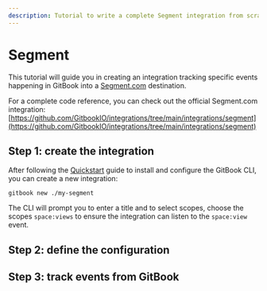 ```yaml
---
description: Tutorial to write a complete Segment integration from scratch.
---
```


# Segment

This tutorial will guide you in creating an integration tracking specific events happening in GitBook into a [Segment.com](https://segment.com) destination.

For a complete code reference, you can check out the official Segment.com integration: [https://github.com/GitbookIO/integrations/tree/main/integrations/segment](https://github.com/GitbookIO/integrations/tree/main/integrations/segment)

## Step 1: create the integration

After following the [Quickstart](../../quickstart.md) guide to install and configure the GitBook CLI, you can create a new integration:

```
gitbook new ./my-segment
```

The CLI will prompt you to enter a title and to select scopes, choose the scopes `space:views` to ensure the integration can listen to the `space:view` event.

## Step 2: define the configuration



## Step 3: track events from GitBook
